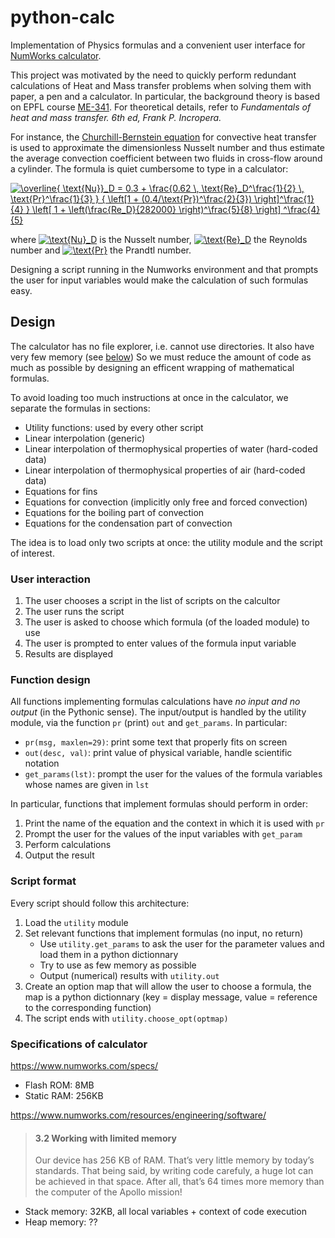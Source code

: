 # python-calc

Implementation of Physics formulas and a convenient user interface for [NumWorks calculator](https://www.numworks.com/).

This project was motivated by the need to quickly perform redundant calculations
of Heat and Mass transfer problems when solving them with paper, a pen and a calculator.
In particular, the background theory is based on EPFL course [ME-341](https://edu.epfl.ch/coursebook/en/heat-and-mass-transfer-ME-341).
For theoretical details, refer to *Fundamentals of heat and mass transfer. 6th ed, Frank P. Incropera.*

For instance, the [Churchill-Bernstein equation](https://en.wikipedia.org/wiki/Churchill%E2%80%93Bernstein_equation) 
for convective heat transfer is used to approximate the dimensionless Nusselt number and thus estimate the average
convection coefficient between two fluids in cross-flow around a cylinder. The formula is quiet cumbersome to type in a calculator:

<a href="https://www.codecogs.com/eqnedit.php?latex=\overline{&space;\text{Nu}}_D&space;=&space;0.3&space;&plus;&space;\frac{0.62&space;\,&space;\text{Re}_D^\frac{1}{2}&space;\,&space;\text{Pr}^\frac{1}{3}&space;}&space;{&space;\left[1&space;&plus;&space;(0.4/\text{Pr})^\frac{2}{3})&space;\right]^\frac{1}{4}&space;}&space;\left[&space;1&space;&plus;&space;\left(\frac{Re_D}{282000}&space;\right)^\frac{5}{8}&space;\right]&space;^\frac{4}{5}" target="_blank"><img src="https://latex.codecogs.com/svg.latex?\overline{&space;\text{Nu}}_D&space;=&space;0.3&space;&plus;&space;\frac{0.62&space;\,&space;\text{Re}_D^\frac{1}{2}&space;\,&space;\text{Pr}^\frac{1}{3}&space;}&space;{&space;\left[1&space;&plus;&space;(0.4/\text{Pr})^\frac{2}{3})&space;\right]^\frac{1}{4}&space;}&space;\left[&space;1&space;&plus;&space;\left(\frac{Re_D}{282000}&space;\right)^\frac{5}{8}&space;\right]&space;^\frac{4}{5}" title="\overline{ \text{Nu}}_D = 0.3 + \frac{0.62 \, \text{Re}_D^\frac{1}{2} \, \text{Pr}^\frac{1}{3} } { \left[1 + (0.4/\text{Pr})^\frac{2}{3}) \right]^\frac{1}{4} } \left[ 1 + \left(\frac{Re_D}{282000} \right)^\frac{5}{8} \right] ^\frac{4}{5}" /></a>

where <a href="https://www.codecogs.com/eqnedit.php?latex=\text{Nu}_D" target="_blank"><img src="https://latex.codecogs.com/svg.latex?\text{Nu}_D" title="\text{Nu}_D" /></a>
 is the Nusselt number, <a href="https://www.codecogs.com/eqnedit.php?latex=\text{Re}_D" target="_blank"><img src="https://latex.codecogs.com/svg.latex?\text{Re}_D" title="\text{Re}_D" /></a>
  the Reynolds number and <a href="https://www.codecogs.com/eqnedit.php?latex=\text{Pr}" target="_blank"><img src="https://latex.codecogs.com/svg.latex?\text{Pr}" title="\text{Pr}" /></a>
  the Prandtl number. 
  
Designing a script running in the Numworks environment and that prompts the user for input variables
would make the calculation of such formulas easy. 

## Design

The calculator has no file explorer, i.e. cannot use directories. 
It also have very few memory (see [below](#Specifications-of-calculator))
So we must reduce the amount of code as much as possible by designing an efficent wrapping of mathematical formulas.

To avoid loading too much instructions at once in the calculator, we separate the formulas in sections:

* Utility functions: used by every other script
* Linear interpolation (generic)
* Linear interpolation of thermophysical properties of water (hard-coded data)
* Linear interpolation of thermophysical properties of air (hard-coded data)
* Equations for fins
* Equations for convection (implicitly only free and forced convection)
* Equations for the boiling part of convection
* Equations for the condensation part of convection

The idea is to load only two scripts at once: the utility module and the script of interest.

### User interaction

1. The user chooses a script in the list of scripts on the calcultor
1. The user runs the script
1. The user is asked to choose which formula (of the loaded module) to use
1. The user is prompted to enter values of the formula input variable
1. Results are displayed

### Function design

All functions implementing formulas calculations have *no input and no output* (in the Pythonic sense).
The input/output is handled by the utility module, via the function `pr` (print) `out` and `get_params`.
In particular:

* `pr(msg, maxlen=29)`: print some text that properly fits on screen
* `out(desc, val)`: print value of physical variable, handle scientific notation
* `get_params(lst)`: prompt the user for the values of the formula variables whose names are given in `lst`

In particular, functions that implement formulas should perform in order:

1. Print the name of the equation and the context in which it is used with `pr`
1. Prompt the user for the values of the input variables with `get_param`
1. Perform calculations
1. Output the result


### Script format

Every script should follow this architecture:

1. Load the `utility` module
1. Set relevant functions that implement formulas (no input, no return)
    * Use `utility.get_params` to ask the user for the parameter values and load them in a python dictionnary
    * Try to use as few memory as possible
    * Output (numerical) results with `utility.out`
1. Create an option map that will allow the user to choose a formula, the map is a python dictionnary (key = display message, value = reference to the corresponding function)
1. The script ends with `utility.choose_opt(optmap)`



### Specifications of calculator

https://www.numworks.com/specs/

* Flash ROM: 8MB
* Static RAM: 256KB

https://www.numworks.com/resources/engineering/software/

> #### 3.2 Working with limited memory
> Our device has 256 KB of RAM. That’s very little memory by today’s standards. That being said, by writing code carefuly, a huge lot can be achieved in that space. After all, that’s 64 times more memory than the computer of the Apollo mission!

* Stack memory: 32KB, all local variables + context of code execution
* Heap memory: ??


